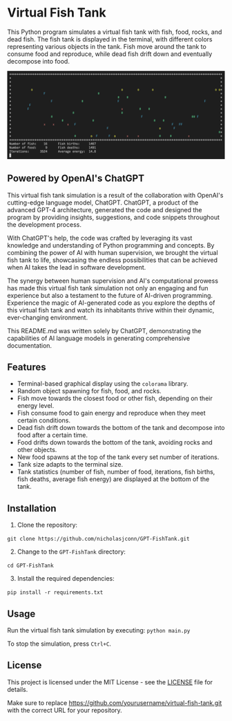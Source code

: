 # Virtual Fish Tank

This Python program simulates a virtual fish tank with fish, food, rocks, and dead fish. The fish tank is displayed in the terminal, with different colors representing various objects in the tank. Fish move around the tank to consume food and reproduce, while dead fish drift down and eventually decompose into food.

![ASCII Simulation Screenshot](screenshot.png)

## Powered by OpenAI's ChatGPT

This virtual fish tank simulation is a result of the collaboration with OpenAI's cutting-edge language model, ChatGPT. ChatGPT, a product of the advanced GPT-4 architecture, generated the code and designed the program by providing insights, suggestions, and code snippets throughout the development process.

With ChatGPT's help, the code was crafted by leveraging its vast knowledge and understanding of Python programming and concepts. By combining the power of AI with human supervision, we brought the virtual fish tank to life, showcasing the endless possibilities that can be achieved when AI takes the lead in software development.

The synergy between human supervision and AI's computational prowess has made this virtual fish tank simulation not only an engaging and fun experience but also a testament to the future of AI-driven programming. Experience the magic of AI-generated code as you explore the depths of this virtual fish tank and watch its inhabitants thrive within their dynamic, ever-changing environment.

This README.md was written solely by ChatGPT, demonstrating the capabilities of AI language models in generating comprehensive documentation.

## Features

- Terminal-based graphical display using the `colorama` library.
- Random object spawning for fish, food, and rocks.
- Fish move towards the closest food or other fish, depending on their energy level.
- Fish consume food to gain energy and reproduce when they meet certain conditions.
- Dead fish drift down towards the bottom of the tank and decompose into food after a certain time.
- Food drifts down towards the bottom of the tank, avoiding rocks and other objects.
- New food spawns at the top of the tank every set number of iterations.
- Tank size adapts to the terminal size.
- Tank statistics (number of fish, number of food, iterations, fish births, fish deaths, average fish energy) are displayed at the bottom of the tank.

## Installation

1. Clone the repository:

`git clone https://github.com/nicholasjconn/GPT-FishTank.git`

2. Change to the `GPT-FishTank` directory:

`cd GPT-FishTank`

3. Install the required dependencies:

`pip install -r requirements.txt`


## Usage

Run the virtual fish tank simulation by executing:
`python main.py`

To stop the simulation, press `Ctrl+C`.

## License

This project is licensed under the MIT License - see the [LICENSE](LICENSE) file for details.

Make sure to replace https://github.com/yourusername/virtual-fish-tank.git with the correct URL for your repository.
